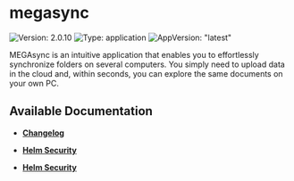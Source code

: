 # megasync

![Version: 2.0.10](https://img.shields.io/badge/Version-2.0.10-informational?style=flat-square) ![Type: application](https://img.shields.io/badge/Type-application-informational?style=flat-square) ![AppVersion: "latest"](https://img.shields.io/badge/AppVersion-"latest"-informational?style=flat-square)

MEGAsync is an intuitive application that enables you to effortlessly synchronize folders on several computers. You simply need to upload data in the cloud and, within seconds, you can explore the same documents on your own PC.

## Available Documentation

- [**Changelog**](CHANGELOG)

- [**Helm Security**](container-security)

- [**Helm Security**](helm-security)

